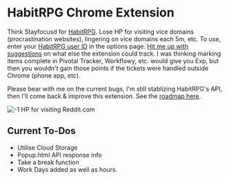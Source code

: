# HabitRPG Chrome Extension

Think Stayfocusd for [HabitRPG](http://habitrpg.com). Lose HP for visiting vice domains (procrastination websites), lingering on vice domains each 5m, etc. To use, enter your [HabitRPG user ID](https://img.skitch.com/20120829-qimntrn2qkra78wytxpujrh12a.jpg) in the options page. [Hit me up with suggestions](https://github.com/lefnire/habitrpg-chrome/issues) on what else the extension could track. I was thinking marking items complete in Pivotal Tracker, Workflowy, etc. would give you Exp, but then you wouldn't gain those points if the tickets were handled outside Chrome (phone app, etc).

Please bear with me on the current bugs, I'm still stablizing HabitRPG's API, then I'll come back & improve this extension. See the [roadmap here](https://workflowy.com/shared/b5eecfbd-4e76-cdcf-624e-529cd65f6ada/).

![-1 HP for visiting Reddit.com](https://img.skitch.com/20120829-cbb1x1m4kym58pwg95akcxi31p.jpg)

## Current To-Dos

  - Utilise Cloud Storage
  - Popup.html API response info 
  - Take a break function
  - Work Days added as well as hours. 
